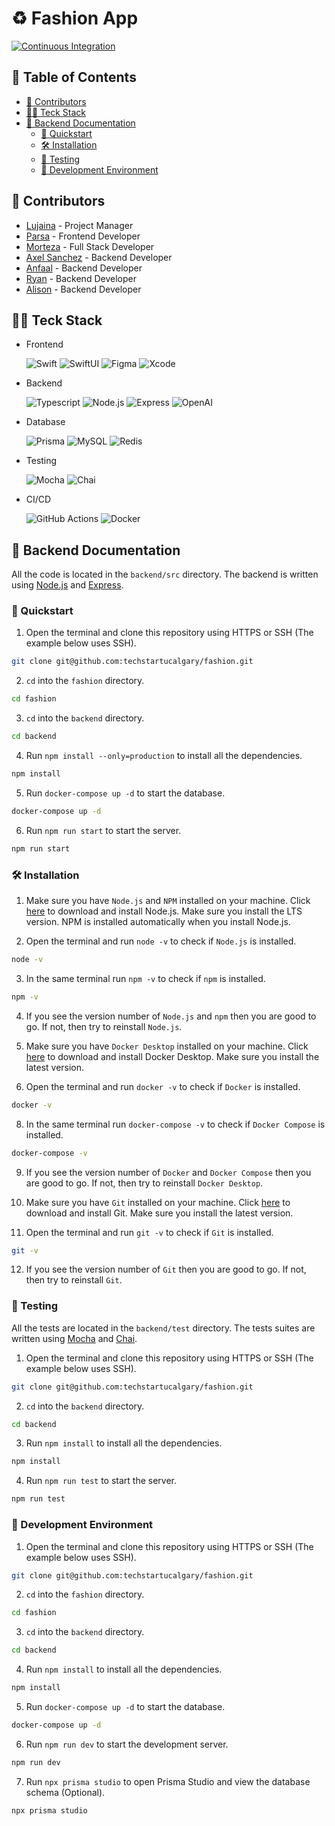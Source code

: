 # ♻️ Fashion App

[![Continuous Integration](https://github.com/techstartucalgary/fashion/actions/workflows/ci.yml/badge.svg)](https://github.com/techstartucalgary/fashion/actions/workflows/ci.yml)

## 📖 Table of Contents

- [📝 Contributors](#-contributors)
- [👨‍💻 Teck Stack](#-teck-stack)
- [🚀 Backend Documentation](#-backend-documentation)
  - [🏃 Quickstart](#-quickstart)
  - [🛠️ Installation](#️-installation)
  - [🧪 Testing](#-testing)
  - [🚧 Development Environment](#-development-environment)

## 📝 Contributors

- [Lujaina]() - Project Manager
- [Parsa]() - Frontend Developer
- [Morteza]() - Full Stack Developer
- [Axel Sanchez](https://github.com/Axeloooo) - Backend Developer
- [Anfaal]() - Backend Developer
- [Ryan]() - Backend Developer
- [Alison]() - Backend Developer

## 👨‍💻 Teck Stack

- Frontend

  ![Swift](https://img.shields.io/badge/Swift-F05138.svg?style=for-the-badge&logo=Swift&logoColor=white)
  ![SwiftUI](https://img.shields.io/badge/SwiftUI-2d68f3.svg?style=for-the-badge&logo=Swift&logoColor=black)
  ![Figma](https://img.shields.io/badge/Figma-F24E1E.svg?style=for-the-badge&logo=Figma&logoColor=white)
  ![Xcode](https://img.shields.io/badge/Xcode-1575F9.svg?style=for-the-badge&logo=Xcode&logoColor=white)

- Backend

  ![Typescript](https://img.shields.io/badge/TypeScript-1575F9.svg?style=for-the-badge&logo=TypeScript&logoColor=white)
  ![Node.js](https://img.shields.io/badge/Node.js-339933.svg?style=for-the-badge&logo=nodedotjs&logoColor=white)
  ![Express](https://img.shields.io/badge/Express-000000.svg?style=for-the-badge&logo=Express&logoColor=white)
  ![OpenAI](https://img.shields.io/badge/OpenAI-00b48c.svg?style=for-the-badge&logo=OpenAI&logoColor=white)

- Database

  ![Prisma](https://img.shields.io/badge/Prisma-5a67d8.svg?style=for-the-badge&logo=Prisma&logoColor=white)
  ![MySQL](https://img.shields.io/badge/MySQL-3e6e93.svg?style=for-the-badge&logo=MySQL&logoColor=white)
  ![Redis](https://img.shields.io/badge/redis-DC382D.svg?style=for-the-badge&logo=redis&logoColor=white)

- Testing

  ![Mocha](https://img.shields.io/badge/Mocha-8D6748.svg?style=for-the-badge&logo=Mocha&logoColor=white)
  ![Chai](https://img.shields.io/badge/Chai-A30701.svg?style=for-the-badge&logo=Chai&logoColor=white)

- CI/CD

  ![GitHub Actions](https://img.shields.io/badge/GitHub%20Actions-000000.svg?style=for-the-badge&logo=GitHub%20Actions&logoColor=white)
  ![Docker](https://img.shields.io/badge/Docker-2496ED.svg?style=for-the-badge&logo=Docker&logoColor=white)

## 🚀 Backend Documentation

All the code is located in the `backend/src` directory. The backend is written using [Node.js](https://nodejs.org/en/) and [Express](https://expressjs.com/).

### 🏃 Quickstart

1. Open the terminal and clone this repository using HTTPS or SSH (The example below uses SSH).

```bash
git clone git@github.com:techstartucalgary/fashion.git
```

2. `cd` into the `fashion` directory.

```bash
cd fashion
```

3. `cd` into the `backend` directory.

```bash
cd backend
```

4. Run `npm install --only=production` to install all the dependencies.

```bash
npm install
```

5. Run `docker-compose up -d` to start the database.

```bash
docker-compose up -d
```

6. Run `npm run start` to start the server.

```bash
npm run start
```

### 🛠️ Installation

1. Make sure you have `Node.js` and `NPM` installed on your machine. Click [here](https://nodejs.org/en/) to download and install Node.js. Make sure you install the LTS version. NPM is installed automatically when you install Node.js.

2. Open the terminal and run `node -v` to check if `Node.js` is installed.

```bash
node -v
```

3. In the same terminal run `npm -v` to check if `npm` is installed.

```bash
npm -v
```

4. If you see the version number of `Node.js` and `npm` then you are good to go. If not, then try to reinstall `Node.js`.

5. Make sure you have `Docker Desktop` installed on your machine. Click [here](https://www.docker.com/products/docker-desktop) to download and install Docker Desktop. Make sure you install the latest version.

6. Open the terminal and run `docker -v` to check if `Docker` is installed.

```bash
docker -v
```

8. In the same terminal run `docker-compose -v` to check if `Docker Compose` is installed.

```bash
docker-compose -v
```

9. If you see the version number of `Docker` and `Docker Compose` then you are good to go. If not, then try to reinstall `Docker Desktop`.

10. Make sure you have `Git` installed on your machine. Click [here](https://git-scm.com/downloads) to download and install Git. Make sure you install the latest version.

11. Open the terminal and run `git -v` to check if `Git` is installed.

```bash
git -v
```

12. If you see the version number of `Git` then you are good to go. If not, then try to reinstall `Git`.

### 🧪 Testing

All the tests are located in the `backend/test` directory. The tests suites are written using [Mocha](https://mochajs.org/) and [Chai](https://www.chaijs.com/).

1. Open the terminal and clone this repository using HTTPS or SSH (The example below uses SSH).

```bash
git clone git@github.com:techstartucalgary/fashion.git
```

2. `cd` into the `backend` directory.

```bash
cd backend
```

3. Run `npm install` to install all the dependencies.

```bash
npm install
```

4. Run `npm run test` to start the server.

```bash
npm run test
```

### 🚧 Development Environment

1. Open the terminal and clone this repository using HTTPS or SSH (The example below uses SSH).

```bash
git clone git@github.com:techstartucalgary/fashion.git
```

2. `cd` into the `fashion` directory.

```bash
cd fashion
```

3. `cd` into the `backend` directory.

```bash
cd backend
```

4. Run `npm install` to install all the dependencies.

```bash
npm install
```

5. Run `docker-compose up -d` to start the database.

```bash
docker-compose up -d
```

6. Run `npm run dev` to start the development server.

```bash
npm run dev
```

7. Run `npx prisma studio` to open Prisma Studio and view the database schema (Optional).

```bash
npx prisma studio
```
